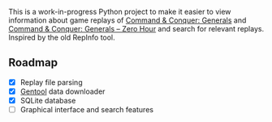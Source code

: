 This is a work-in-progress Python project to make it easier to view information about game replays of [Command & Conquer: Generals](https://en.wikipedia.org/wiki/Command_%26_Conquer:_Generals) and [Command & Conquer: Generals – Zero Hour](https://en.wikipedia.org/wiki/Command_%26_Conquer:_Generals_%E2%80%93_Zero_Hour) and search for relevant replays. Inspired by the old RepInfo tool.

## Roadmap

-   [x] Replay file parsing
-   [x] [Gentool](https://www.gentool.net/) data downloader
-   [x] SQLite database
-   [ ] Graphical interface and search features
